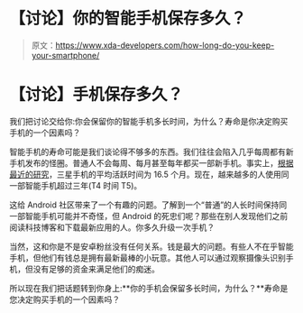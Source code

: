 # 【讨论】你的智能手机保存多久？

> 原文：<https://www.xda-developers.com/how-long-do-you-keep-your-smartphone/>

# 【讨论】手机保存多久？

我们把讨论交给你:你会保留你的智能手机多长时间，为什么？寿命是你决定购买手机的一个因素吗？

智能手机的寿命可能是我们谈论得不够多的东西。我们往往会陷入几乎每周都有新手机发布的怪圈。普通人不会每周、每月甚至每年都买一部新手机。事实上，[根据最近的研究](https://news.strategyanalytics.com/press-release/devices/strategy-analytics-us-smartphone-replacement-lengthens-33-months-despite)，三星手机的平均活跃时间为 16.5 个月。现在，越来越多的人使用同一部智能手机超过三年(T4 时间 T5)。

这给 Android 社区带来了一个有趣的问题。了解到一个“普通”的人长时间保持同一部智能手机可能并不奇怪，但 Android 的死忠们呢？那些在别人发现他们之前阅读科技博客和下载最新应用的人。你多久升级一次手机？

当然，这和你是不是安卓粉丝没有任何关系。钱是最大的问题。有些人不在乎智能手机，但他们有钱总是拥有最新最棒的小玩意。其他人可以通过观察摄像头识别手机，但没有足够的资金来满足他们的痴迷。

所以现在我们把话题转到你身上:**你的手机会保留多长时间，为什么？**寿命是您决定购买手机的一个因素吗？